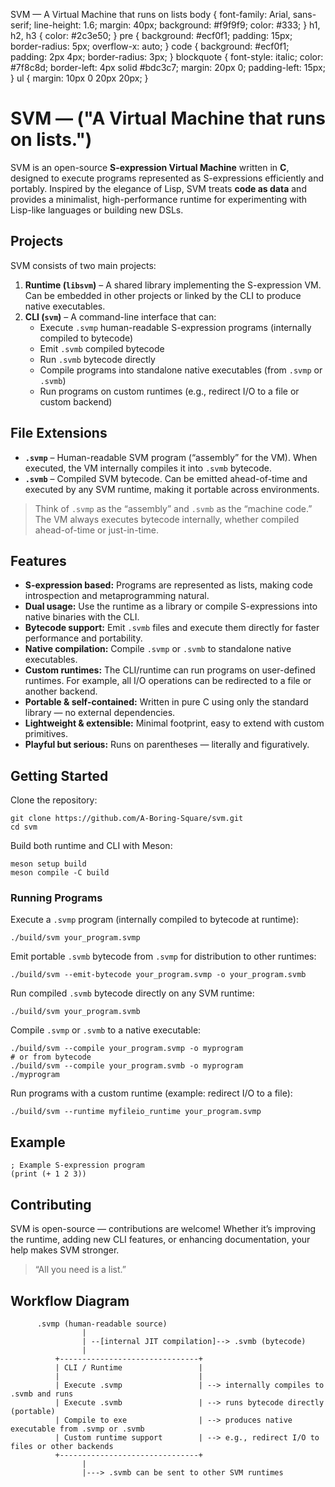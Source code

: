  SVM — A Virtual Machine that runs on lists body { font-family: Arial, sans-serif; line-height: 1.6; margin: 40px; background: #f9f9f9; color: #333; } h1, h2, h3 { color: #2c3e50; } pre { background: #ecf0f1; padding: 15px; border-radius: 5px; overflow-x: auto; } code { background: #ecf0f1; padding: 2px 4px; border-radius: 3px; } blockquote { font-style: italic; color: #7f8c8d; border-left: 4px solid #bdc3c7; margin: 20px 0; padding-left: 15px; } ul { margin: 10px 0 20px 20px; }

SVM — ("A Virtual Machine that runs on lists.")
===============================================

SVM is an open-source **S-expression Virtual Machine** written in **C**, designed to execute programs represented as S-expressions efficiently and portably. Inspired by the elegance of Lisp, SVM treats **code as data** and provides a minimalist, high-performance runtime for experimenting with Lisp-like languages or building new DSLs.

Projects
--------

SVM consists of two main projects:

1.  **Runtime (`libsvm`)** – A shared library implementing the S-expression VM. Can be embedded in other projects or linked by the CLI to produce native executables.
2.  **CLI (`svm`)** – A command-line interface that can:
    *   Execute `.svmp` human-readable S-expression programs (internally compiled to bytecode)
    *   Emit `.svmb` compiled bytecode
    *   Run `.svmb` bytecode directly
    *   Compile programs into standalone native executables (from `.svmp` or `.svmb`)
    *   Run programs on custom runtimes (e.g., redirect I/O to a file or custom backend)

File Extensions
---------------

*   **`.svmp`** – Human-readable SVM program (“assembly” for the VM). When executed, the VM internally compiles it into `.svmb` bytecode.
*   **`.svmb`** – Compiled SVM bytecode. Can be emitted ahead-of-time and executed by any SVM runtime, making it portable across environments.

> Think of `.svmp` as the “assembly” and `.svmb` as the “machine code.” The VM always executes bytecode internally, whether compiled ahead-of-time or just-in-time.

Features
--------

*   **S-expression based:** Programs are represented as lists, making code introspection and metaprogramming natural.
*   **Dual usage:** Use the runtime as a library or compile S-expressions into native binaries with the CLI.
*   **Bytecode support:** Emit `.svmb` files and execute them directly for faster performance and portability.
*   **Native compilation:** Compile `.svmp` or `.svmb` to standalone native executables.
*   **Custom runtimes:** The CLI/runtime can run programs on user-defined runtimes. For example, all I/O operations can be redirected to a file or another backend.
*   **Portable & self-contained:** Written in pure C using only the standard library — no external dependencies.
*   **Lightweight & extensible:** Minimal footprint, easy to extend with custom primitives.
*   **Playful but serious:** Runs on parentheses — literally and figuratively.

Getting Started
---------------

Clone the repository:

    git clone https://github.com/A-Boring-Square/svm.git
    cd svm
    

Build both runtime and CLI with Meson:

    meson setup build
    meson compile -C build
    

### Running Programs

Execute a `.svmp` program (internally compiled to bytecode at runtime):

    ./build/svm your_program.svmp
    

Emit portable `.svmb` bytecode from `.svmp` for distribution to other runtimes:

    ./build/svm --emit-bytecode your_program.svmp -o your_program.svmb
    

Run compiled `.svmb` bytecode directly on any SVM runtime:

    ./build/svm your_program.svmb
    

Compile `.svmp` or `.svmb` to a native executable:

    ./build/svm --compile your_program.svmp -o myprogram
    # or from bytecode
    ./build/svm --compile your_program.svmb -o myprogram
    ./myprogram
    

Run programs with a custom runtime (example: redirect I/O to a file):

    ./build/svm --runtime myfileio_runtime your_program.svmp
    

Example
-------

    ; Example S-expression program
    (print (+ 1 2 3))
    

Contributing
------------

SVM is open-source — contributions are welcome! Whether it’s improving the runtime, adding new CLI features, or enhancing documentation, your help makes SVM stronger.

> “All you need is a list.”

Workflow Diagram
----------------

    
          .svmp (human-readable source)
                    |
                    | --[internal JIT compilation]--> .svmb (bytecode)
                    |
              +-------------------------------+
              | CLI / Runtime                 |
              |                               |
              | Execute .svmp                 | --> internally compiles to .svmb and runs
              | Execute .svmb                 | --> runs bytecode directly (portable)
              | Compile to exe                | --> produces native executable from .svmp or .svmb
              | Custom runtime support        | --> e.g., redirect I/O to files or other backends
              +-------------------------------+
                    |
                    |---> .svmb can be sent to other SVM runtimes